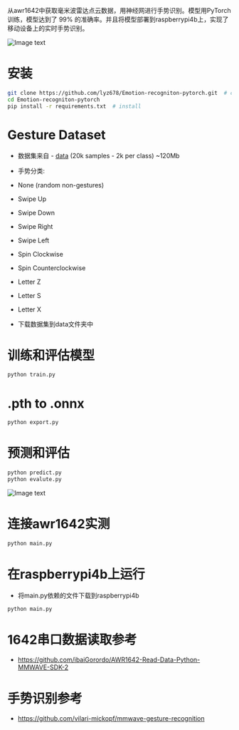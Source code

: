 从awr1642中获取毫米波雷达点云数据，用神经网进行手势识别。模型用PyTorch训练，模型达到了 99% 的准确率。并且将模型部署到raspberrypi4b上，实现了移动设备上的实时手势识别。

![Image text](https://assets.raspberrypi.com/static/raspberry-pi-4-labelled-f5e5dcdf6a34223235f83261fa42d1e8.png)

# 安装
```bash
git clone https://github.com/lyz678/Emotion-recogniton-pytorch.git  # clone
cd Emotion-recogniton-pytorch
pip install -r requirements.txt  # install
```

# Gesture Dataset
- 数据集来自 - [data](https://www.dropbox.com/scl/fi/y431rn0eauy2qkiz0y0g2/data.zip?rlkey=punhs9iquojldn6ug2owgnkbv&dl=0) (20k samples - 2k per class) ~120Mb
- 手势分类:
- None (random non-gestures)
- Swipe Up
- Swipe Down
- Swipe Right
- Swipe Left
- Spin Clockwise
- Spin Counterclockwise
- Letter Z
- Letter S
- Letter X
  
- 下载数据集到data文件夹中
  


# 训练和评估模型
```bash
python train.py
```
  
# .pth to .onnx
```bash
python export.py
```

# 预测和评估
```bash
python predict.py
python evalute.py
```
![Image text]([https://github.com/lyz678/Emotion-recogniton-pytorch/blob/main/result/demo1.jpg](https://github.com/lyz678/Gesture-recognition-awr1642boost-raspberrypi4b/blob/main/models/confusion.png))

# 连接awr1642实测
```bash
python main.py
```
# 在raspberrypi4b上运行

- 将main.py依赖的文件下载到raspberrypi4b

```bash
python main.py
```
# 1642串口数据读取参考
- https://github.com/ibaiGorordo/AWR1642-Read-Data-Python-MMWAVE-SDK-2
  
# 手势识别参考
- https://github.com/vilari-mickopf/mmwave-gesture-recognition



